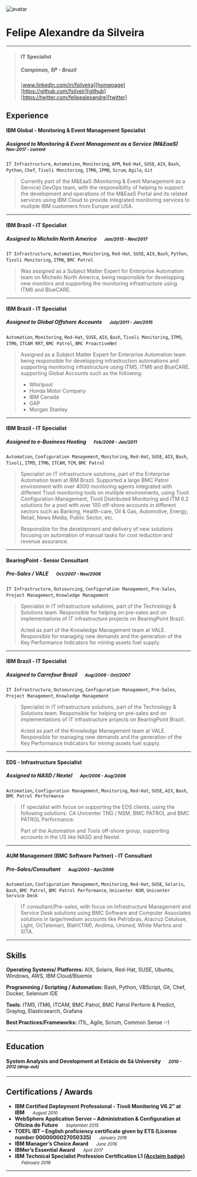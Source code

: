 
![avatar][] 
# Felipe Alexandre da Silveira

---

> #### IT Specialist
> #####  Campimas, SP - Brazil &emsp; 
>[www.linkedin.com/in/fsilveira][homepage] &emsp; [https://github.com/fsilveir][github] &emsp; [https://twitter.com/felipealexandre][twitter]

## Experience
#### IBM Global - Monitoring & Event Management Specialist
##### Assigned to Monitoring & Event Management as a Service (M&EaaS) &emsp; <small>*Nov-2017 - current*</small>
`IT Infrastructure`, `Automation`, `Monitoring`, `APM`, `Red-Hat`, `SUSE`, `AIX`, `Bash`, `Python`, `Chef`, `Tivoli Monitoring`, `ITM6`, `IPM8`, `Scrum`, `Agile`, `Git`
> Currently part of the M&EaaS (Monitoring & Event Management as a Service) DevOps team, with the responsibility of helping to support the development and operations of the M&EaaS Portal and its related services using IBM Cloud to provide integrated monitoring services to multiple IBM customers from Europe and USA.

---
#### IBM Brazil - IT Specialist
##### Assigned to Michelin North America &emsp; <small>*Jan/2015 - Nov/2017*</small>
`IT Infrastructure`, `Automation`, `Monitoring`, `Red-Hat`, `SUSE`, `AIX`, `Bash`, `Python`, `Tivoli Monitoring`, `ITM6`, `BMC Patrol`
> Was assigned as a Subject Matter Expert for Enterprise Automation team on Michelin North America, being responsible for developping new monitors and supporting the monitoring infrastructure using ITM6 and BlueCARE.

---
#### IBM Brazil - IT Specialist
##### Assigned to Global Offshore Accounts &emsp; <small>*July/2011 - Jan/2015*</small>
`Automation`, `Monitoring`, `Red-Hat`, `SUSE`, `AIX`, `Bash`, `Tivoli Monitoring`, `ITM5`, `ITM6`, `ITCAM RRT`, `BMC Patrol`, `BMC ProactiveNet`
> Assigned as a Subject Matter Expert for Enterprise Automation team being responsible for developping infrastruction automations and supporting  monitoring infrastructure using ITM5, ITM6 and BlueCARE. supporting Global Accounts such as the following:
> 
> - Whirlpool
> - Honda Motor Company
> - IBM Canada
> - GAP
> - Morgan Stanley

---
#### IBM Brazil - IT Specialist
##### Assigned to e-Business Hosting &emsp; <small>*Feb/2009 - Jun/2011*</small>
`Automation`, `Configuration Management`, `Monitoring`, `Red-Hat`, `SUSE`, `AIX`, `Bash`, `Tivoli`, `ITM5`, `ITM6`, `ITCAM`, `TCM`, `BMC Patrol`
> Specialist on IT infrastructure solutions, part of the Enterprise Automation team at IBM Brazil. Supported a large BMC Patrol environment with over 4000 monitoring agents integrated with different Tivoli monitoring tools on multiple environments, using Tivoli Configuration Management, Tivoli Distributed Monitoring and ITM 6.2 solutions for a pool with over 100 off-shore accounts in different sectors such as Banking, Health-care, Oil & Gas, Automotive, Energy, Retail, News Media, Public Sector, etc.
> 
> Responsible for the development and delivery of new solutions focusing on automation of manual tasks for cost reduction and revenue assurance.

---
#### BearingPoint - Senior Consultant
##### Pre-Sales / VALE &emsp; <small>*Oct/2007 - Nov/2008*</small>
`IT Infrastructure`, `Outsourcing`, `Configuration Management`, `Pre-Sales`, `Project Management`, `Knowledge Management`
> 
> Specialist in IT infrastructure solutions, part of the Technology & Solutions team. Responsible for helping on pre-sales and on implementations of IT infrastructure projects on BearingPoint Brazil.
> 
> Acted as part of the Knowledge Management team at VALE. Responsible for managing new demands and the generation of the Key Performance Indicators for mining assets fuel supply.

---

#### IBM Brazil - IT Specialist
##### Assigned to Carrefour Brazil &emsp; <small>*Aug/2006 - Oct/2007*</small>
`IT Infrastructure`, `Outsourcing`, `Configuration Management`, `Pre-Sales`, `Project Management`, `Knowledge Management`
> 
> Specialist in IT infrastructure solutions, part of the Technology & Solutions team. Responsible for helping on pre-sales and on implementations of IT infrastructure projects on BearingPoint Brazil.
> 
> Acted as part of the Knowledge Management team at VALE. Responsible for managing new demands and the generation of the Key Performance Indicators for mining assets fuel supply.
> 

---
#### EDS - Infrastructure Specialist
##### Assigned to NASD / Nextel &emsp; <small>*Apr/2006 - Aug/2006*</small>
`Automation`, `Configuration Management`, `Monitoring`, `Red-Hat`, `SUSE`, `AIX`, `Bash`, `BMC Patrol Performance`
> IT specialist with focus on supporting the EDS clients, using the following solutions: CA Unicenter TNG / NSM, BMC PATROL and BMC PATROL Performance.
> 
> Part of the Automation and Tools off-shore group, supporting accounts in the US like NASD and Nextel.

---
#### AUM Management (BMC Software Partner) - IT Consultant
##### Pre-Sales/Consultant &emsp; <small>*Aug/2003 - Apr/2006*</small>
`Automation`, `Configuration Management`, `Monitoring`, `Red-Hat`, `SUSE`, `Solaris`, `Bash`, `BMC Patrol`, `BMC Patrol Performance`, `Unicenter NSM`, `Unicenter Service Desk`
> IT consultant/Pre-sales, with focus on Infrastructure Management and Service Desk solutions using BMC Software and Computer Associates solutions in large/medium accounts like Petrobras, Aracruz Celulose, Light, Oi(Telemar), Blah!(TIM), Andima, Unimed, White Martins and SITA.

---
## Skills
**Operating Systems/ Platforms:** 
AIX, Solaris, Red-Hat, SUSE, Ubuntu, Windows, AWS, IBM Cloud/Bluemix

**Programming / Scripting / Automation:**
Bash, Python, VBScript, Git, Chef, Docker, Selenium IDE

**Tools**: 
ITM5, ITM6, ITCAM, BMC Patrol, BMC Patrol Perform & Predict, Graylog, Elasticsearch, Grafana

**Best Practices/Frameworks:** 
ITIL, Agile, Scrum, Common Sense :-)

---
## Education
#### System Analysis and Development at Estácio de Sá University &emsp; <small>*2010 - 2012 (drop-out)*</small>

---
## Certifications / Awards
- **IBM Certified Deployment Professional - Tivoli Monitoring V6.2” at IBM**  &emsp; <small>*August 2010*</small>
- **WebSphere Application Server – Administration & Configuration at Oficina do Futuro**   &emsp; <small>*September 2015*</small>
- **TOEFL IBT – English proficiency certificate given by ETS (License number 0000000027050335)**  &emsp; <small>*January 2016*</small>
- **IBM Manager’s Choice Award** &emsp; <small>*June 2016*</small>
- **IBMer’s Essential Award** &emsp; <small>*April 2017*</small>
- **IBM Technical Specialist Profession Certification L1 [(Acclaim badge)](https://www.youracclaim.com/badges/80aed25a-14c8-4e44-a3ca-8c85d2cd3ff6)** &emsp; <small>*February 2018*</small>


---
[avatar]: https://avatars2.githubusercontent.com/u/22261731?s=400&u=56827490122520c394b94aa1515eb54e95d89d25&v=4
[homepage]: http://www.linkedin.com/in/fsilveira
[twitter]: https://twitter.com/felipealexandre
[github]: https://github.com/fsilveir
